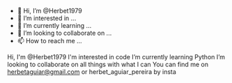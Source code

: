 - 👋 Hi, I’m @Herbet1979
- 👀 I’m interested in ...
- 🌱 I’m currently learning ...
- 💞️ I’m looking to collaborate on ...
- 📫 How to reach me ...

<!---
Herbet1979/Herbet1979 is a ✨ special ✨ repository because its `README.md` (this file) appears on your GitHub profile.
You can click the Preview link to take a look at your changes.
--->
Hi, I'm @Herbet1979
I'm interested in code
I’m currently learning Python
I’m looking to collaborate on all things with what I can
You can find me on herbetaguiar@gmail.com or herbet_aguiar_pereira by insta
